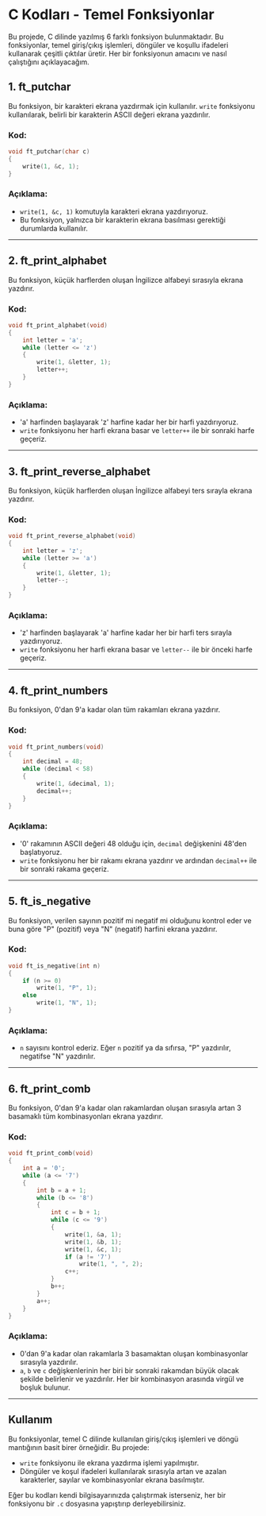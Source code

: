 
# C Kodları - Temel Fonksiyonlar

Bu projede, C dilinde yazılmış 6 farklı fonksiyon bulunmaktadır. Bu fonksiyonlar, temel giriş/çıkış işlemleri, döngüler ve koşullu ifadeleri kullanarak çeşitli çıktılar üretir. Her bir fonksiyonun amacını ve nasıl çalıştığını açıklayacağım.

## 1. **ft_putchar**

Bu fonksiyon, bir karakteri ekrana yazdırmak için kullanılır. `write` fonksiyonu kullanılarak, belirli bir karakterin ASCII değeri ekrana yazdırılır.

### Kod:
```c
void ft_putchar(char c)
{
    write(1, &c, 1);
}
```

### Açıklama:
- `write(1, &c, 1)` komutuyla karakteri ekrana yazdırıyoruz.
- Bu fonksiyon, yalnızca bir karakterin ekrana basılması gerektiği durumlarda kullanılır.

---

## 2. **ft_print_alphabet**

Bu fonksiyon, küçük harflerden oluşan İngilizce alfabeyi sırasıyla ekrana yazdırır.

### Kod:
```c
void ft_print_alphabet(void)
{
    int letter = 'a';
    while (letter <= 'z')
    {
        write(1, &letter, 1);
        letter++;
    }
}
```

### Açıklama:
- 'a' harfinden başlayarak 'z' harfine kadar her bir harfi yazdırıyoruz.
- `write` fonksiyonu her harfi ekrana basar ve `letter++` ile bir sonraki harfe geçeriz.

---

## 3. **ft_print_reverse_alphabet**

Bu fonksiyon, küçük harflerden oluşan İngilizce alfabeyi ters sırayla ekrana yazdırır.

### Kod:
```c
void ft_print_reverse_alphabet(void)
{
    int letter = 'z';
    while (letter >= 'a')
    {
        write(1, &letter, 1);
        letter--;
    }
}
```

### Açıklama:
- 'z' harfinden başlayarak 'a' harfine kadar her bir harfi ters sırayla yazdırıyoruz.
- `write` fonksiyonu her harfi ekrana basar ve `letter--` ile bir önceki harfe geçeriz.

---

## 4. **ft_print_numbers**

Bu fonksiyon, 0'dan 9'a kadar olan tüm rakamları ekrana yazdırır.

### Kod:
```c
void ft_print_numbers(void)
{
    int decimal = 48;
    while (decimal < 58)
    {
        write(1, &decimal, 1);
        decimal++;
    }
}
```

### Açıklama:
- '0' rakamının ASCII değeri 48 olduğu için, `decimal` değişkenini 48'den başlatıyoruz.
- `write` fonksiyonu her bir rakamı ekrana yazdırır ve ardından `decimal++` ile bir sonraki rakama geçeriz.

---

## 5. **ft_is_negative**

Bu fonksiyon, verilen sayının pozitif mi negatif mi olduğunu kontrol eder ve buna göre "P" (pozitif) veya "N" (negatif) harfini ekrana yazdırır.

### Kod:
```c
void ft_is_negative(int n)
{
    if (n >= 0)
        write(1, "P", 1);
    else
        write(1, "N", 1);
}
```

### Açıklama:
- `n` sayısını kontrol ederiz. Eğer `n` pozitif ya da sıfırsa, "P" yazdırılır, negatifse "N" yazdırılır.

---

## 6. **ft_print_comb**

Bu fonksiyon, 0'dan 9'a kadar olan rakamlardan oluşan sırasıyla artan 3 basamaklı tüm kombinasyonları ekrana yazdırır.

### Kod:
```c
void ft_print_comb(void)
{
    int a = '0';
    while (a <= '7')
    {
        int b = a + 1;
        while (b <= '8')
        {
            int c = b + 1;
            while (c <= '9')
            {
                write(1, &a, 1);
                write(1, &b, 1);
                write(1, &c, 1);
                if (a != '7')
                    write(1, ", ", 2);
                c++;
            }
            b++;
        }
        a++;
    }
}
```

### Açıklama:
- 0'dan 9'a kadar olan rakamlarla 3 basamaktan oluşan kombinasyonlar sırasıyla yazdırılır.
- `a`, `b` ve `c` değişkenlerinin her biri bir sonraki rakamdan büyük olacak şekilde belirlenir ve yazdırılır. Her bir kombinasyon arasında virgül ve boşluk bulunur.

---

## Kullanım

Bu fonksiyonlar, temel C dilinde kullanılan giriş/çıkış işlemleri ve döngü mantığının basit birer örneğidir. Bu projede:
- `write` fonksiyonu ile ekrana yazdırma işlemi yapılmıştır.
- Döngüler ve koşul ifadeleri kullanılarak sırasıyla artan ve azalan karakterler, sayılar ve kombinasyonlar ekrana basılmıştır.

Eğer bu kodları kendi bilgisayarınızda çalıştırmak isterseniz, her bir fonksiyonu bir `.c` dosyasına yapıştırıp derleyebilirsiniz.
